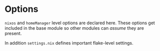 # Options
`nixos` and `homeManager` level options are declared here. These options get included in the base module so other modules can *assume* they are present.

In addition `settings.nix` defines important flake-level settings. 
